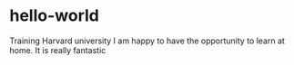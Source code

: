 # hello-world
Training Harvard university
I am happy to have the opportunity to learn at home. It is really fantastic
